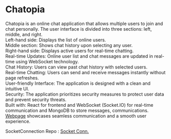 # Chatopia
Chatopia is an online chat application that allows multiple users to join and chat personally.
The user interface is divided into three sections: left, middle, and right.<br>
Left-hand side: Displays the list of online users.<br>
Middle section: Shows chat history upon selecting any user.<br>
Right-hand side: Displays active users for real-time chatting.<br>
Real-time Updates: Online user list and chat messages are updated in real-time using WebSocket technology.<br>
Chat History: Users can view past chat history with selected users.<br>
Real-time Chatting: Users can send and receive messages instantly without page refreshes.<br>
User-friendly Interface: The application is designed with a clean and intuitive UI.<br>
Security: The application prioritizes security measures to protect user data and prevent security threats.<br>
Built with: React for frontend and WebSocket (Socket.IO) for real-time communication and MongoDB to store messages, communications.<br>
[Webpage](https://gentle-muffin-4e47ae.netlify.app/) showcases seamless communication and a smooth user experience.

SocketConnection Repo : [Socket Conn.](https://github.com/krishanu7/Chatopia_socket)
